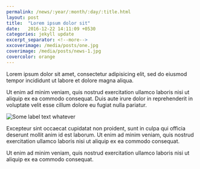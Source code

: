 ```yaml
---
permalink: /news/:year/:month/:day/:title.html
layout: post
title:  "Lorem ipsum dolor sit"
date:   2016-12-22 14:11:09 +0530
categories: jekyll update
excerpt_separator: <!--more-->
xxcoverimage: /media/posts/one.jpg
coverimage: /media/posts/news-1.jpg
covercolor: orange
---
```

Lorem ipsum dolor sit amet, consectetur adipisicing elit, sed do eiusmod
tempor incididunt ut labore et dolore magna aliqua. 

<!--more-->

Ut enim ad minim veniam,
quis nostrud exercitation ullamco laboris nisi ut aliquip ex ea commodo
consequat. Duis aute irure dolor in reprehenderit in voluptate velit esse
cillum dolore eu fugiat nulla pariatur. 

![Some label text whatever](//lorempixel.com/500/500/people)

Excepteur sint occaecat cupidatat non proident, sunt in culpa qui officia 
deserunt mollit anim id est laborum. Ut enim ad minim veniam,
quis nostrud exercitation ullamco laboris nisi ut aliquip ex ea commodo
consequat. 

Ut enim ad minim veniam, quis nostrud exercitation ullamco laboris nisi ut 
aliquip ex ea commodo consequat.